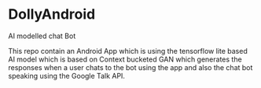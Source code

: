 # DollyAndroid
AI modelled chat Bot

This repo contain an Android App which is using the tensorflow lite based AI model which is based on Context bucketed 
GAN which generates the responses when a user chats to the bot using the app and also the chat bot speaking using the 
Google Talk API.

